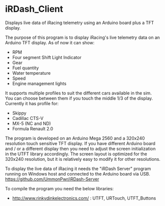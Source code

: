 # iRDash_Client
Displays live data of iRacing telemetry using an Arduino board plus a TFT display.

The purpose of this program is to display iRacing's live telemetry data on an Arduino TFT display.
As of now it can show:
- RPM
- Four segment Shift Light Indicator
- Gear
- Fuel quantity
- Water temperature
- Speed
- Engine management lights

It supports multiple profiles to suit the different cars available in the sim. You can choose between them if you touch the middle 1/3 of the display.
Currently it has profile for:
- Skippy
- Cadillac CTS-V
- MX-5 (NC and ND)
- Formula Renault 2.0

The program is developed on an Arduino Mega 2560 and a 320x240 resolution touch sensitive TFT display. If you have different Arduino board and / or a different display then you need to adjust the screen initialization in the UTFT library accordingly.
The screen layout is optimized for the 320x240 resolution, but it is relatively easy to modify it for other resolutions.

To display the live data of iRacing it needs the "iRDash Server" program running on Windows host and connected to the Arduino board via USB.
https://github.com/UmmonPwr/iRDash-Server

To compile the program you need the below libraries:
- http://www.rinkydinkelectronics.com/ : UTFT, URTouch, UTFT_Buttons